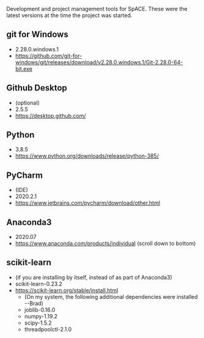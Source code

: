 Development and project management tools for SpACE.
These were the latest versions at the time the project was started.

## git for Windows
* 2.28.0.windows.1
* https://github.com/git-for-windows/git/releases/download/v2.28.0.windows.1/Git-2.28.0-64-bit.exe

## Github Desktop
* (optional)
* 2.5.5
* https://desktop.github.com/

## Python
* 3.8.5
* https://www.python.org/downloads/release/python-385/

## PyCharm
* (IDE)
* 2020.2.1
* https://www.jetbrains.com/pycharm/download/other.html

## Anaconda3
* 2020.07
* https://www.anaconda.com/products/individual (scroll down to bottom)

## scikit-learn
* (if you are installing by itself, instead of as part of Anaconda3)
* scikit-learn-0.23.2
* https://scikit-learn.org/stable/install.html
   * (On my system, the following additional dependencies were installed --Brad)
   * joblib-0.16.0
   * numpy-1.19.2
   * scipy-1.5.2
   * threadpoolctl-2.1.0